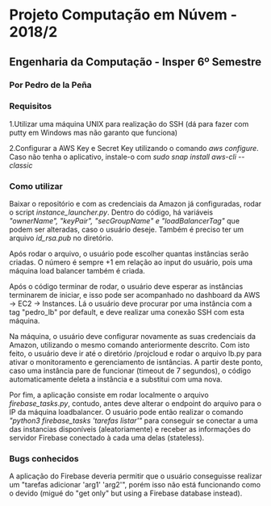 # Projeto Computação em Núvem - 2018/2
## Engenharia da Computação - Insper 6º Semestre
### Por Pedro de la Peña

### Requisitos
1.Utilizar uma máquina UNIX para realização do SSH (dá para fazer com putty em Windows mas não garanto que funciona)

2.Configurar a AWS Key e Secret Key utilizando o comando <i>aws configure</i>. Caso não tenha o aplicativo, instale-o com <i>sudo snap install aws-cli --classic</i>

### Como utilizar
Baixar o repositório e com as credenciais da Amazon já configuradas, rodar o script <i>instance_launcher.py</i>. Dentro do código, há variáveis <i>"ownerName", "keyPair", "secGroupName" e "loadBalancerTag"</i> que podem ser alteradas, caso o usuário deseje. Também é preciso ter um arquivo <i>id_rsa.pub</i> no diretório. </br>

Após rodar o arquivo, o usuário pode escolher quantas instâncias serão criadas. O número é sempre +1 em relação ao input do usuário, pois uma máquina load balancer também é criada.

Após o código terminar de rodar, o usuário deve esperar as instâncias terminarem de iniciar, e isso pode ser acompanhado no dashboard da AWS -> EC2 -> Instances. Lá o usuário deve procurar por uma instância com a tag "pedro_lb" por default, e deve realizar uma conexão SSH com esta máquina. 

Na máquina, o usuário deve configurar novamente as suas credenciais da Amazon, utilizando o mesmo comando anteriormente descrito. Com isto feito, o usuário deve ir até o diretório /projcloud e rodar o arquivo lb.py para ativar o monitoramento e gerenciamento de isntâncias. A partir deste ponto, caso uma instância pare de funcionar (timeout de 7 segundos), o código automaticamente deleta a instância e a substitui com uma nova. 

Por fim, a aplicação consiste em rodar localmente o arquivo <i>firebase_tasks.py</i>, contudo, antes deve alterar o endpoint do arquivo para o IP da máquina loadbalancer. O usuário pode então realizar o comando <i>"python3 firebase_tasks 'tarefas listar'"</i> para conseguir se conectar a uma das instancias disponíveis (aleatoriamente) e receber as informações do servidor Firebase conectado à cada uma delas (stateless).

### Bugs conhecidos
A aplicação do Firebase deveria permitir que o usuário conseguisse realizar um "tarefas adicionar 'arg1' 'arg2'", porém isso não está funcionando como o devido (migué do "get only" but using a Firebase database instead).





